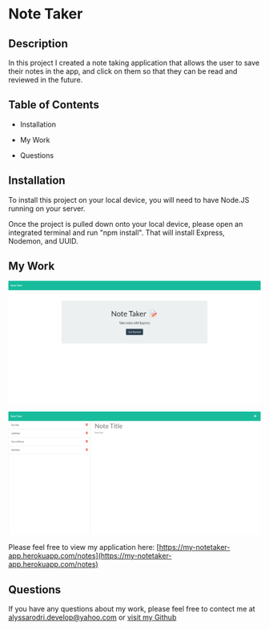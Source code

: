 # Note Taker

## Description

In this project I created a note taking application that allows the user to save their notes in the app, and click on them so that they can be read and reviewed in the future.

## Table of Contents
- Installation
- My Work

- Questions

## Installation

To install this project on your local device, you will need to have Node.JS running on your server. 

Once the project is pulled down onto your local device, please open an integrated terminal and run "npm install". That will install Express, Nodemon, and UUID. 

## My Work

![The screenshotted image of my Homepage](./public/assets/images/note-taker-main-page.png)

![The screenshotted image of my Notes Page](./public/assets/images/note-taker-notes-page.png)

Please feel free to view my application here: [https://my-notetaker-app.herokuapp.com/notes](https://my-notetaker-app.herokuapp.com/notes)

## Questions

If you have any questions about my work, please feel free to contect me at alyssarodri.develop@yahoo.com or [visit my Github](https://github.com/AlyssaRodri)